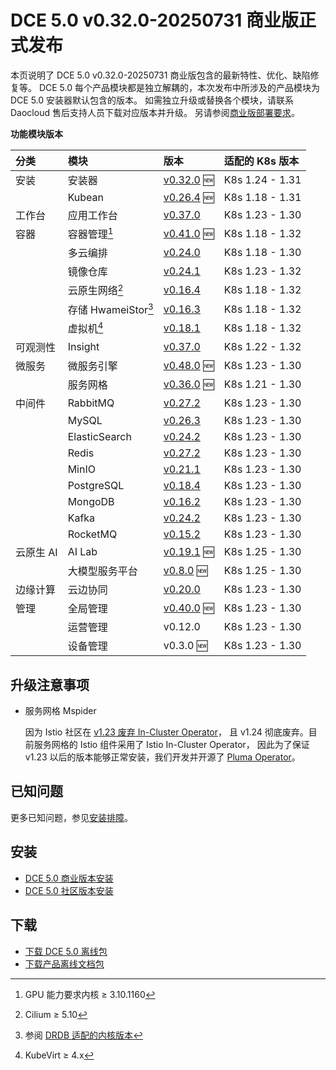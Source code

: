 # DCE 5.0 v0.32.0-20250731 商业版正式发布

本页说明了 DCE 5.0 v0.32.0-20250731 商业版包含的最新特性、优化、缺陷修复等。
DCE 5.0 每个产品模块都是独立解耦的，本次发布中所涉及的产品模块为 DCE 5.0 安装器默认包含的版本。
如需独立升级或替换各个模块，请联系 Daocloud 售后支持人员下载对应版本并升级。
另请参阅[商业版部署要求](../../install/commercial/deploy-requirements.md)。

**功能模块版本**

| 分类 | 模块 | 版本 | 适配的 K8s 版本 |
| :--- | :---- | :--- | :--------- |
| 安装 | 安装器 | [v0.32.0](../../install/release-notes.md#v0320) :new: | K8s 1.24 - 1.31 |
| | Kubean | [v0.26.4](https://github.com/kubean-io/kubean/releases) :new: | K8s 1.18 - 1.31 |
| 工作台 | 应用工作台 | [v0.37.0](../../amamba/intro/release-notes.md#v0370) | K8s 1.23 - 1.30 |
| 容器 | 容器管理[^1] | [v0.41.0](../../kpanda/intro/release-notes.md#v0410) :new: | K8s 1.18 - 1.32 |
| | 多云编排 | [v0.24.0](../../kairship/intro/release-notes.md#v0240) | K8s 1.18 - 1.30 |
| | 镜像仓库 | [v0.24.1](../../kangaroo/intro/release-notes.md#v0240) | K8s 1.23 - 1.32 |
| | 云原生网络[^2] | [v0.16.4](../../network/intro/release-notes.md#v0164) | K8s 1.18 - 1.32 |
| | 存储 HwameiStor[^3] | [v0.16.3](https://github.com/hwameistor/hwameistor/releases/tag/v0.16.3) | K8s 1.18 - 1.32 |
| | 虚拟机[^4] | [v0.18.1](../../virtnest/intro/release-notes.md#v0181) | K8s 1.18 - 1.32 |
| 可观测性 | Insight | [v0.37.0](../../insight/intro/release-notes.md#v0370) | K8s 1.22 - 1.32 |
| 微服务 | 微服务引擎 | [v0.48.0](../../skoala/intro/release-notes.md#v0480) :new: | K8s 1.23 - 1.30 |
| | 服务网格 | [v0.36.0](../../mspider/intro/release-notes.md#v0360) :new: | K8s 1.21 - 1.30 |
| 中间件 | RabbitMQ | [v0.27.2](../../middleware/rabbitmq/release-notes.md#v0271) | K8s 1.23 - 1.30 |
| | MySQL | [v0.26.3](../../middleware/mysql/release-notes.md#v0263) | K8s 1.23 - 1.30 |
| | ElasticSearch | [v0.24.2](../../middleware/elasticsearch/release-notes.md#v0242) | K8s 1.23 - 1.30 |
| | Redis | [v0.27.2](../../middleware/redis/release-notes.md#v0272) | K8s 1.23 - 1.30 |
| | MinIO | [v0.21.1](../../middleware/minio/release-notes.md#v0211) | K8s 1.23 - 1.30 |
| | PostgreSQL | [v0.18.4](../../middleware/postgresql/release-notes.md#v0184) | K8s 1.23 - 1.30 |
| | MongoDB | [v0.16.2](../../middleware/mongodb/release-notes.md#v0162) | K8s 1.23 - 1.30 |
| | Kafka | [v0.24.2](../../middleware/kafka/release-notes.md#v0242) | K8s 1.23 - 1.30 |
| | RocketMQ | [v0.15.2](../../middleware/rocketmq/release-notes.md#v0150) | K8s 1.23 - 1.30 |
| 云原生 AI | AI Lab | [v0.19.1](../../baize/intro/release-notes.md#v0191) :new: | K8s 1.25 - 1.30 |
| | 大模型服务平台 | [v0.8.0](../../baize/intro/release-notes.md#v080) :new: | K8s 1.25 - 1.30 |
| 边缘计算 | 云边协同 | [v0.20.0](../../kant/intro/release-notes.md#v0200) | K8s 1.23 - 1.30 |
| 管理 | 全局管理 | [v0.40.0](../../ghippo/intro/release-notes.md#v0370) :new: | K8s 1.23 - 1.30 |
| | 运营管理 | v0.12.0 | K8s 1.23 - 1.30 |
| | 设备管理 | v0.3.0 :new: | K8s 1.23 - 1.30 |

[^1]: GPU 能力要求内核 ≥ 3.10.1160
[^2]: Cilium ≥ 5.10
[^3]: 参阅 [DRDB 适配的内核版本](../../storage/hwameistor/intro/drbd-support.md)
[^4]: KubeVirt ≥ 4.x

## 升级注意事项 <a id="upgrade-notes" />

- 服务网格 Mspider

    因为 Istio 社区在
    [v1.23 废弃 In-Cluster Operator](https://istio.io/latest/zh/blog/2024/in-cluster-operator-deprecation-announcement/)，
    且 v1.24 彻底废弃。目前服务网格的 Istio 组件采用了 Istio In-Cluster Operator，
    因此为了保证 v1.23 以后的版本能够正常安装，我们开发并开源了
    [Pluma Operator](https://github.com/pluma-tools/pluma-operator)。

## 已知问题

更多已知问题，参见[安装排障](../../install/faq.md)。

## 安装

- [DCE 5.0 商业版本安装](../../install/commercial/deploy-arch.md)
- [DCE 5.0 社区版本安装](../../install/community/resources.md)

## 下载

- [下载 DCE 5.0 离线包](../../download/index.md)
- [下载产品离线文档包](../../download/index.md#_5)
